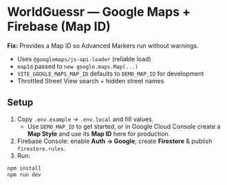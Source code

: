 # WorldGuessr — Google Maps + Firebase (Map ID)

**Fix:** Provides a Map ID so Advanced Markers run without warnings.

- Uses `@googlemaps/js-api-loader` (reliable load)
- `mapId` passed to `new google.maps.Map(...)`
- `VITE_GOOGLE_MAPS_MAP_ID` defaults to `DEMO_MAP_ID` for development
- Throttled Street View search + hidden street names

## Setup
1) Copy `.env.example` → `.env.local` and fill values.
   - Use `DEMO_MAP_ID` to get started, or in Google Cloud Console create a **Map Style** and use its **Map ID** here for production.
2) Firebase Console: enable **Auth → Google**; create **Firestore** & publish `firestore.rules`.
3) Run:
```bash
npm install
npm run dev
```
